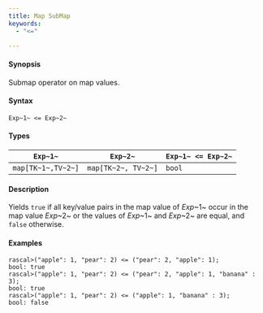 ```yaml
---
title: Map SubMap
keywords:
  - "<="

---
```


#### Synopsis

Submap operator on map values.

#### Syntax

`Exp~1~ <= Exp~2~`

#### Types

| `Exp~1~`            |  `Exp~2~`             | `Exp~1~ <= Exp~2~`  |
| --- | --- | --- |
| `map[TK~1~,TV~2~]` |  `map[TK~2~, TV~2~]` | `bool`                |


#### Description

Yields `true` if all key/value pairs in the map value of _Exp_~1~ occur in the map value _Exp_~2~
or the values of _Exp_~1~ and _Exp_~2~ are equal, and `false` otherwise.

#### Examples


```rascal-shell 
rascal>("apple": 1, "pear": 2) <= ("pear": 2, "apple": 1);
bool: true
rascal>("apple": 1, "pear": 2) <= ("pear": 2, "apple": 1, "banana" : 3);
bool: true
rascal>("apple": 1, "pear": 2) <= ("apple": 1, "banana" : 3);
bool: false
```


